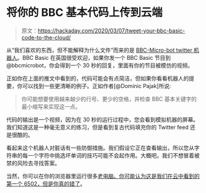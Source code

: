 # 将你的 BBC 基本代码上传到云端

> 原文：<https://hackaday.com/2020/03/07/tweet-your-bbc-basic-code-to-the-cloud/>

从“我们喜欢的东西，但不能解释为什么文件”而来的是 [BBC-Micro-bot twitter 机器人](https://www.8bitkick.cc/bbc-micro-bot.html)。BBC Basic 在英国很受欢迎，如果你发一个 BBC Basic 节目到@bbcmicrobot，你会得到一个 30 秒的回复，里面有你的节目被模仿的视频。

正如你在上面的推文中看到的，代码可能会有点简洁，但如果你看看机器人的提要，你可以找到一些更清晰的例子。正如作者[@Dominic Pajak]所说:

> 你可能想要使用越来越少的行号、更少的空格，并检查 BBC 基本关键字的最小缩写来实现这一点。

代码的输出是一个视频，因为在 30 秒的运行过程中，您会看到模拟机器的屏幕。我们知道这是一种毫无意义的练习，但是看到复古代码填充你的 Twitter feed 还是很酷的。

看起来这个机器人对脏话有一些防御措施。我们假设它正在查看输出，所以您从字符串的每一个字符中挑选坏单词的技巧可能不会起作用。大概吧。我们不想冒着被禁的风险去寻找答案。

当然，你可以在你的浏览器里运行很多[老电脑。你可能认为这是我们在云中看到的第一个 6502，但是](https://hackaday.com/2015/09/28/roundup-retro-computers-in-your-browser/)[你真的错了](https://hackaday.com/2017/07/08/6502-retrocomputing-goes-to-the-cloud/)。